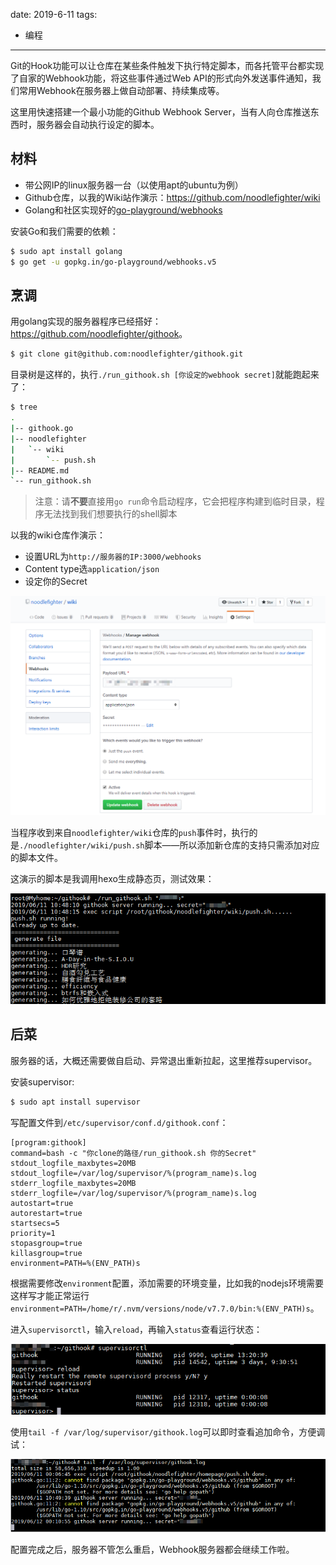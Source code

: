 date: 2019-6-11
tags:

- 编程

------

Git的Hook功能可以让仓库在某些条件触发下执行特定脚本，而各托管平台都实现了自家的Webhook功能，将这些事件通过Web API的形式向外发送事件通知，我们常用Webhook在服务器上做自动部署、持续集成等。

这里用快速搭建一个最小功能的Github Webhook Server，当有人向仓库推送东西时，服务器会自动执行设定的脚本。

<!--more-->

## 材料

* 带公网IP的linux服务器一台（以使用apt的ubuntu为例）
* Github仓库，以我的Wiki站作演示：<https://github.com/noodlefighter/wiki>
* Golang和社区实现好的[go-playground/webhooks](https://github.com/go-playground/webhooks)

安装Go和我们需要的依赖：

```bash
$ sudo apt install golang
$ go get -u gopkg.in/go-playground/webhooks.v5
```

## 烹调

用golang实现的服务器程序已经搭好：<https://github.com/noodlefighter/githook>。

```bash
$ git clone git@github.com:noodlefighter/githook.git
```

目录树是这样的，执行`./run_githook.sh [你设定的webhook secret]`就能跑起来了：

```bash
$ tree
.
|-- githook.go
|-- noodlefighter
|   `-- wiki
|       `-- push.sh
|-- README.md
`-- run_githook.sh

```

> 注意：请**不要**直接用`go run`命令启动程序，它会把程序构建到临时目录，程序无法找到我们想要执行的shell脚本

以我的wiki仓库作演示：

- 设置URL为`http://服务器的IP:3000/webhooks`
- Content type选`application/json`
- 设定你的Secret

![1559964306663.png](_assets/快速搭建github的webhook服务器/1559964306663.png)

当程序收到来自`noodlefighter/wiki`仓库的`push`事件时，执行的是`./noodlefighter/wiki/push.sh`脚本——所以添加新仓库的支持只需添加对应的脚本文件。

这演示的脚本是我调用hexo生成静态页，测试效果：

![1560221329746.png](_assets/快速搭建github的webhook服务器/1560221329746.png)

## 后菜

服务器的话，大概还需要做自启动、异常退出重新拉起，这里推荐supervisor。

安装supervisor:

```bash
$ sudo apt install supervisor
```

写配置文件到`/etc/supervisor/conf.d/githook.conf`：

```
[program:githook]
command=bash -c "你clone的路径/run_githook.sh 你的Secret"
stdout_logfile_maxbytes=20MB
stdout_logfile=/var/log/supervisor/%(program_name)s.log
stderr_logfile_maxbytes=20MB
stderr_logfile=/var/log/supervisor/%(program_name)s.log
autostart=true
autorestart=true
startsecs=5
priority=1
stopasgroup=true
killasgroup=true
environment=PATH=%(ENV_PATH)s
```

根据需要修改`environment`配置，添加需要的环境变量，比如我的nodejs环境需要这样写才能正常运行`environment=PATH=/home/r/.nvm/versions/node/v7.7.0/bin:%(ENV_PATH)s`。

进入`supervisorctl`，输入`reload`，再输入`status`查看运行状态：

![1560269494604.png](_assets/快速搭建github的webhook服务器/1560269494604.png)

使用`tail -f /var/log/supervisor/githook.log`可以即时查看追加命令，方便调试：

![1560269611443.png](_assets/快速搭建github的webhook服务器/1560269611443.png)

配置完成之后，服务器不管怎么重启，Webhook服务器都会继续工作啦。
